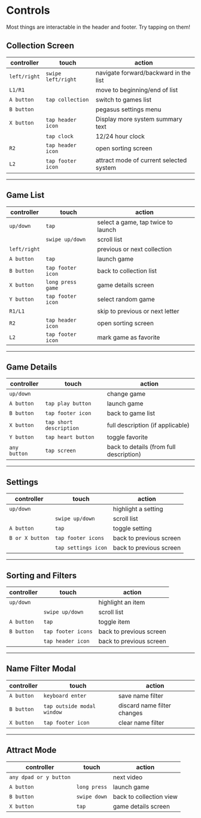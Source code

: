 # Controls

Most things are interactable in the header and footer. Try tapping on them!

## Collection Screen
|controller|touch|action|
|----------|-----|------|
|`left/right`|`swipe left/right`|navigate forward/backward in the list|
|`L1/R1`||move to beginning/end of list|
|`A button`|`tap collection`|switch to games list|
|`B button`||pegasus settings menu|
|`X button`|`tap header icon`|Display more system summary text|
||`tap clock`|12/24 hour clock|
|`R2`|`tap header icon`|open sorting screen|
|`L2`|`tap footer icon`|attract mode of current selected system|

---

## Game List
|controller|touch|action|
|----------|-----|------|
|`up/down`|`tap`|select a game, tap twice to launch|
||`swipe up/down`|scroll list|
|`left/right`||previous or next collection|
|`A button`|`tap`|launch game|
|`B button`|`tap footer icon`|back to collection list|
|`X button`|`long press game`|game details screen|
|`Y button`|`tap footer icon`|select random game|
|`R1/L1`||skip to previous or next letter|
|`R2`|`tap header icon`|open sorting screen|
|`L2`|`tap footer icon`|mark game as favorite|

---

## Game Details
|controller|touch|action|
|----------|-----|------|
|`up/down`||change game|
|`A button`|`tap play button`|launch game|
|`B button`|`tap footer icon`|back to game list|
|`X button`|`tap short description`|full description (if applicable)|
|`Y button`|`tap heart button`|toggle favorite|
|`any button`|`tap screen`|back to details (from full description)|

---

## Settings
|controller|touch|action|
|----------|-----|------|
|`up/down`||highlight a setting|
||`swipe up/down`|scroll list|
|`A button`|`tap`|toggle setting|
|`B or X button`|`tap footer icons`|back to previous screen|
||`tap settings icon`|back to previous screen|

---

## Sorting and Filters
|controller|touch|action|
|----------|-----|------|
|`up/down`||highlight an item|
||`swipe up/down`|scroll list|
|`A button`|`tap`|toggle item|
|`B button`|`tap footer icons`|back to previous screen|
||`tap header icon`|back to previous screen|

---

## Name Filter Modal
|controller|touch|action|
|----------|-----|------|
|`A button`|`keyboard enter`|save name filter|
|`B button`|`tap outside modal window`|discard name filter changes|
|`X button`|`tap footer icon`|clear name filter|

---

## Attract Mode
|controller|touch|action|
|----------|-----|------|
|`any dpad or y button`| |next video|
|`A button`|`long press`|launch game|
|`B button`|`swipe down`|back to collection view|
|`X button`|`tap`|game details screen|
